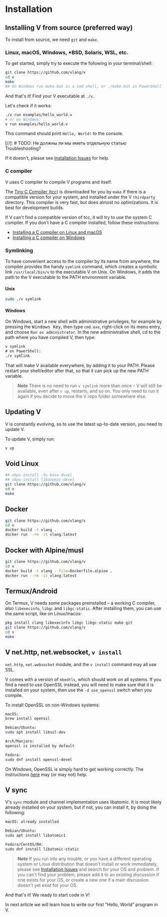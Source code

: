 # Installation

## Installing V from source (preferred way)

To install from source, we need `git` and `make`.

### Linux, macOS, Windows, *BSD, Solaris, WSL, etc.

To get started, simply try to execute the following in your terminal/shell:

```bash
git clone https://github.com/vlang/v
cd v
make
## On Windows run make.bat in a cmd shell, or ./make.bat in PowerShell
```

And that's it! Find your V executable at `./v`.

Let's check if it works:

```bash
./v run examples/hello_world.v
# or on Windows:
v run examples/hello_world.v
```

This command should print `Hello, World!` to the console.

[//]: # TODO: Не должны ли мы иметь отдельную статью Troubleshooting?

If it doesn't, please see
[Installation Issues](https://github.com/vlang/v/discussions/categories/installation-issues)
for help.

### C compiler

V uses C compiler to compile V programs and itself.

The [Tiny C Compiler (tcc)](https://repo.or.cz/w/tinycc.git) is downloaded for you by `make` if
there is a compatible version for your system, and installed under the V `thirdparty` directory.
This compiler is very fast, but does almost no optimizations. It is best for development builds.

If V can't find a compatible version of tcc, it will try to use the system C compiler.
If you don't have a C compiler installed, follow these instructions:

- [Installing a C compiler on Linux and macOS](https://github.com/vlang/v/wiki/Installing-a-C-compiler-on-Linux-and-macOS)
- [Installing a C compiler on Windows](https://github.com/vlang/v/wiki/Installing-a-C-compiler-on-Windows)

### Symlinking

To have convenient access to the compiler by its name from anywhere, the compiler provides
the handy `symlink` command, which creates a symbolic link `/usr/local/bin/v` to the executable V on Unix.
On Windows, it adds the path to the V executable to the PATH environment variable.

#### Unix

```bash
sudo ./v symlink
```

#### Windows

On Windows, start a new shell with administrative privileges, for example by pressing the
<kbd>Windows Key</kbd>, then type `cmd.exe`, right-click on its menu entry, and choose `Run as
administrator`. In the new administrative shell, cd to the path where you have compiled V, then
type:

```bat
v symlink
# on PowerShell:
./v symlink
```

That will make V available everywhere, by adding it to your PATH. Please restart your
shell/editor after that, so that it can pick up the new PATH variable.

> **Note**
> There is no need to run `v symlink` more than once – V will still be available, even after
> `v up`, restarts, and so on. You only need to run it again if you decide to move the V repo
> folder somewhere else.

## Updating V

V is constantly evolving, so to use the latest up-to-date version, you need to update V.

To update V, simply run:

```bash
v up
```

## Void Linux

```bash
## xbps-install -Su base-devel
## xbps-install libatomic-devel
git clone https://github.com/vlang/v
cd v
make
```

## Docker

```bash
git clone https://github.com/vlang/v
cd v
docker build -t vlang .
docker run --rm -it vlang:latest
```

## Docker with Alpine/musl

```bash
git clone https://github.com/vlang/v
cd v
docker build -t vlang --file=Dockerfile.alpine .
docker run --rm -it vlang:latest
```

## Termux/Android

On Termux, V needs some packages preinstalled – a working C compiler, also `libexecinfo`,
`libgc` and `libgc-static`. After installing them, you can use the same script, like on
Linux/macos:

```bash
pkg install clang libexecinfo libgc libgc-static make git
git clone https://github.com/vlang/v
cd v
make
```

## V net.http, net.websocket, `v install`

`net.http`, `net.websocket` module, and the `v install` command may all use SSL.

V comes with a version of `mbedtls`, which should work on all systems. If you find a need to
use OpenSSL instead, you will need to make sure that it is installed on your system, then
use the `-d use_openssl` switch when you compile.

To install OpenSSL on non-Windows systems:

```bash
macOS:
brew install openssl

Debian/Ubuntu:
sudo apt install libssl-dev

Arch/Manjaro:
openssl is installed by default

Fedora:
sudo dnf install openssl-devel
```

On Windows, OpenSSL is simply hard to get working correctly. The instructions
[here](https://tecadmin.net/install-openssl-on-windows/) may (or may not) help.

## V sync

V's `sync` module and channel implementation uses libatomic.
It is most likely already installed on your system, but if not,
you can install it, by doing the following:

```bash
macOS: already installed

Debian/Ubuntu:
sudo apt install libatomic1

Fedora/CentOS/RH:
sudo dnf install libatomic-static
```

> **Note**
> If you run into any trouble, or you have a different operating
> system or Linux distribution that doesn't install or work immediately, please see
> [Installation Issues](https://github.com/vlang/v/discussions/categories/installation-issues)
> and search for your OS and problem. If you can't find your problem, please add it to an
> existing discussion if one exists for your OS, or create a new one if a main discussion
> doesn't yet exist for your OS.

And that's it! We ready to start code in V!

In next article we will learn how to write our first "Hello, World" program in V.
